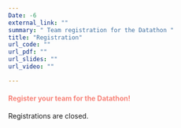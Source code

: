 ```yaml
---
Date: -6
external_link: ""
summary: " Team registration for the Datathon "
title: "Registration"
url_code: ""
url_pdf: ""
url_slides: ""
url_video: ""

---
```


<h4 style="color: #F88379">Register your team for the Datathon! </h4>


Registrations are closed.

